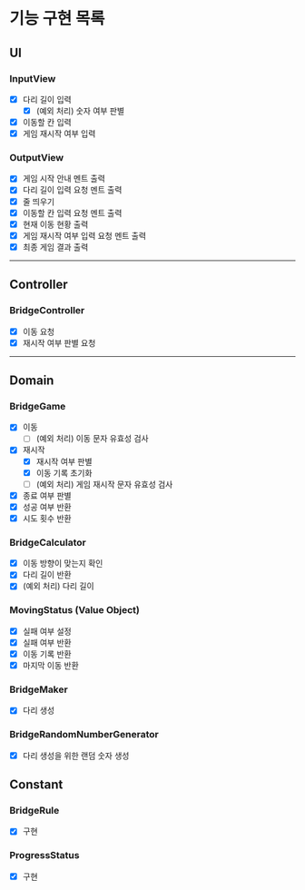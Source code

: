 # 기능 구현 목록

## UI
### InputView
- [x] 다리 길이 입력
  - [x] (예외 처리) 숫자 여부 판별
- [x] 이동할 칸 입력
- [x] 게임 재시작 여부 입력

### OutputView
- [x] 게임 시작 안내 멘트 출력
- [x] 다리 길이 입력 요청 멘트 출력
- [x] 줄 띄우기
- [x] 이동할 칸 입력 요청 멘트 출력
- [x] 현재 이동 현황 출력
- [x] 게임 재시작 여부 입력 요청 멘트 출력
- [x] 최종 게임 결과 출력
---

## Controller
### BridgeController
- [x] 이동 요청
- [x] 재시작 여부 판별 요청
---

## Domain
### BridgeGame
- [x] 이동
  - [ ] (예외 처리) 이동 문자 유효성 검사
- [x] 재시작
  - [x] 재시작 여부 판별
  - [x] 이동 기록 초기화
  - [ ] (예외 처리) 게임 재시작 문자 유효성 검사
- [x] 종료 여부 판별
- [x] 성공 여부 반환
- [x] 시도 횟수 반환

### BridgeCalculator
- [x] 이동 방향이 맞는지 확인
- [x] 다리 길이 반환
- [x] (예외 처리) 다리 길이 

### MovingStatus (Value Object)
- [x] 실패 여부 설정
- [x] 실패 여부 반환
- [x] 이동 기록 반환
- [x] 마지막 이동 반환

### BridgeMaker
- [x] 다리 생성

### BridgeRandomNumberGenerator
- [x] 다리 생성을 위한 랜덤 숫자 생성

## Constant
### BridgeRule
- [x] 구현

### ProgressStatus
- [x] 구현